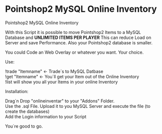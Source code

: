 # Pointshop2 MySQL Online Inventory
Pointshop2 MySQL Online Inventory

With this Script it is possible to move Pointshop2 Items to a MySQL Database and <b>UNLIMITED ITEMS PER PLAYER</b>
This can reduce Load on Server and save Performance.
Also your Pointshop2 database is smaller.

You could Code an Web Overlay or whatever you want. Your choice.

Use:

!trade "Itemname" <- Trade´s to MySQL Datbase <br>
!get "Itemname" <- You´ll get your Item out of the Online Inventory<br>
!list will show you all your Items in your online Inventory

Installation:

Drag´n Drop "onlineinventar" to your "Addons" Folder.<br>
Use the .sql File.
Upload it to you MySQL Server and execute the file (to create the databases)<br>
Add the Login information to your Script

You´re good to go.
